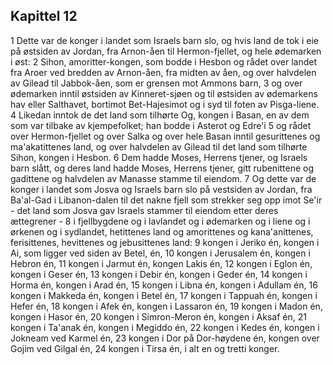 ## Kapittel 12

1 Dette var de konger i landet som Israels barn slo, og hvis land de tok i eie på østsiden av Jordan, fra Arnon-åen til Hermon-fjellet, og hele ødemarken i øst:
2 Sihon, amoritter-kongen, som bodde i Hesbon og rådet over landet fra Aroer ved bredden av Arnon-åen, fra midten av åen, og over halvdelen av Gilead til Jabbok-åen, som er grensen mot Ammons barn,
3 og over ødemarken inntil østsiden av Kinneret-sjøen og til østsiden av ødemarkens hav eller Salthavet, bortimot Bet-Hajesimot og i syd til foten av Pisga-liene.
4 Likedan inntok de det land som tilhørte Og, kongen i Basan, en av dem som var tilbake av kjempefolket; han bodde i Asterot og Edre'i
5 og rådet over Hermon-fjellet og over Salka og over hele Basan inntil gesurittenes og ma'akatittenes land, og over halvdelen av Gilead til det land som tilhørte Sihon, kongen i Hesbon.
6 Dem hadde Moses, Herrens tjener, og Israels barn slått, og deres land hadde Moses, Herrens tjener, gitt rubenittene og gadittene og halvdelen av Manasse stamme til eiendom.
7 Og dette var de konger i landet som Josva og Israels barn slo på vestsiden av Jordan, fra Ba'al-Gad i Libanon-dalen til det nakne fjell som strekker seg opp imot Se'ir - det land som Josva gav Israels stammer til eiendom etter deres ættegrener -
8 i fjellbygdene og i lavlandet og i ødemarken og i liene og i ørkenen og i sydlandet, hetittenes land og amorittenes og kana'anittenes, ferisittenes, hevittenes og jebusittenes land:
9 kongen i Jeriko én, kongen i Ai, som ligger ved siden av Betel, én,
10 kongen i Jerusalem én, kongen i Hebron én,
11 kongen i Jarmut én, kongen Lakis én,
12 kongen i Eglon én, kongen i Geser én,
13 kongen i Debir én, kongen i Geder én,
14 kongen i Horma én, kongen i Arad én,
15 kongen i Libna én, kongen i Adullam én,
16 kongen i Makkeda én, kongen i Betel én,
17 kongen i Tappuah én, kongen i Hefer én,
18 kongen i Afek én, kongen i Lassaron én,
19 kongen i Madon én, kongen i Hasor én,
20 kongen i Simron-Meron én, kongen i Aksaf én,
21 kongen i Ta'anak én, kongen i Megiddo én,
22 kongen i Kedes én, kongen i Jokneam ved Karmel én,
23 kongen i Dor på Dor-høydene én, kongen over Gojim ved Gilgal én,
24 kongen i Tirsa én, i alt en og tretti konger.
